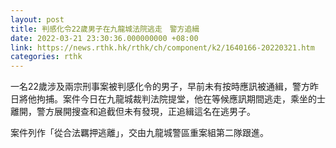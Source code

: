 ```yaml
---
layout: post
title: 判感化令22歲男子在九龍城法院逃走　警方追緝
date: 2022-03-21 23:30:36.000000000 +08:00
link: https://news.rthk.hk/rthk/ch/component/k2/1640166-20220321.htm
categories: rthk
---
```


一名22歲涉及兩宗刑事案被判感化令的男子，早前未有按時應訊被通緝，警方昨日將他拘捕。案件今日在九龍城裁判法院提堂，他在等候應訊期間逃走，乘坐的士離開，警方展開搜查和追截但未有發現，正追緝這名在逃男子。

案件列作「從合法羈押逃離」，交由九龍城警區重案組第二隊跟進。

